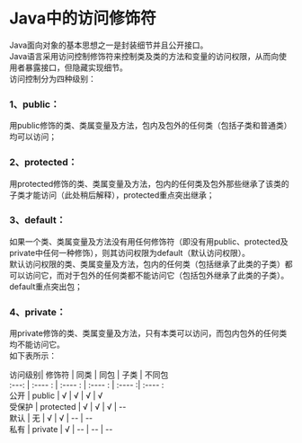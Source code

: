 # **Java中的访问修饰符**
Java面向对象的基本思想之一是封装细节并且公开接口。    
Java语言采用访问控制修饰符来控制类及类的方法和变量的访问权限，从而向使用者暴露接口，但隐藏实现细节。    
访问控制分为四种级别：  
### **1、public：**      
用public修饰的类、类属变量及方法，包内及包外的任何类（包括子类和普通类）均可以访问；  
### **2、protected：**      
用protected修饰的类、类属变量及方法，包内的任何类及包外那些继承了该类的子类才能访问（此处稍后解释），protected重点突出继承；  
### **3、default：**   
如果一个类、类属变量及方法没有用任何修饰符（即没有用public、protected及private中任何一种修饰），则其访问权限为default（默认访问权限）。    
默认访问权限的类、类属变量及方法，包内的任何类（包括继承了此类的子类）都可以访问它，而对于包外的任何类都不能访问它（包括包外继承了此类的子类）。default重点突出包；  
### **4、private：**   
用private修饰的类、类属变量及方法，只有本类可以访问，而包内包外的任何类均不能访问它。  
如下表所示：  

访问级别|  修饰符    |   同类  |   同包  |  子类  |  不同包    
:---:   |  :---- :   | :---- : | :---- : | :---- :| :---- :   
公开    |  public    |   √    |    √   |   √   |   √    
受保护  |  protected |   √    |    √   |   √   |   --    
默认    |  无        |   √    |    √   |   --   |   --    
私有    |  private   |   √    |    --   |   --   |   --    